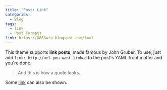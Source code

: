 ```yaml
---
title: "Post: Link"
categories:
  - Blog
tags:
  - link
  - Post Formats
link: https://8888win.blogspot.com/?m=1
---
```


This theme supports **link posts**, made famous by John Gruber. To use, just add `link: http://url-you-want-linked` to the post's YAML front matter and you're done.

> And this is how a quote looks.

Some [link](https://8888win.blogspot.com/?m=1) can also be shown.

